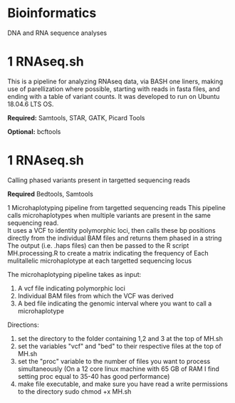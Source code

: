 # Bioinformatics
DNA and RNA sequence analyses

# 1 RNAseq.sh
This is a pipeline for analyzing RNAseq data, via BASH one liners, making use of parellization where possible, starting with reads in fasta files, and ending with a table of variant counts. 
It was developed to run on Ubuntu 18.04.6 LTS OS.  

**Required:**
Samtools,
STAR,
GATK,
Picard Tools 

**Optional:**
bcftools


# 1 RNAseq.sh
Calling phased variants present in targetted sequencing reads

**Required**
Bedtools,
Samtools

1 Microhaplotyping pipeline from targetted sequencing reads
This pipeline calls microhaplotypes when multiple variants are present in the same sequencing read.  
It uses a VCF to identity polymorphic loci, then calls these bp positions directly from the individual BAM files
and returns them phased in a string
The output (i.e. .haps files) can then be passed to the R script MH.processing.R to create a matrix indicating the frequency of
Each mulitallelic microhaplotype at each targetted sequencing locus

The microhaplotyping pipeline takes as input:
1. A vcf file indicating polymorphic loci
2. Individual BAM files from which the VCF was derived
3. A bed file indicating the genomic interval where you want to call a microhaplotype

Directions: 
1. set the directory to the folder containing 1,2 and 3 at the top of MH.sh
2. set the variables "vcf" and "bed" to their respective files at the top of MH.sh
3. set the "proc" variable to the number of files you want to process simultaneously
(On a 12 core linux machine with 65 GB of RAM I find setting proc equal to 35-40 has good performance) 
4. make file executable, and make sure you have read a write permissions to the directory
sudo chmod +x MH.sh
